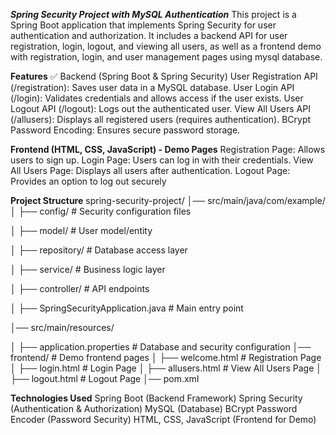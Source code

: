***Spring Security Project with MySQL Authentication***
This project is a Spring Boot application that implements Spring Security for user authentication and authorization. It includes a backend API for user registration, login, logout, and viewing all users, as well as a frontend demo with registration, login, and user management pages using mysql database.

**Features**
✅ Backend (Spring Boot & Spring Security)
User Registration API (/registration): Saves user data in a MySQL database.
User Login API (/login): Validates credentials and allows access if the user exists.
User Logout API (/logout): Logs out the authenticated user.
View All Users API (/allusers): Displays all registered users (requires authentication).
BCrypt Password Encoding: Ensures secure password storage.


**Frontend (HTML, CSS, JavaScript) - Demo Pages**
Registration Page: Allows users to sign up.
Login Page: Users can log in with their credentials.
View All Users Page: Displays all users after authentication.
Logout Page: Provides an option to log out securely

**Project Structure**
spring-security-project/
│── src/main/java/com/example/
│   ├── config/               # Security configuration files

│   ├── model/                # User model/entity

│   ├── repository/           # Database access layer

│   ├── service/              # Business logic layer

│   ├── controller/           # API endpoints

│   ├── SpringSecurityApplication.java  # Main entry point

│── src/main/resources/

│   ├── application.properties  # Database and security configuration
│── frontend/                 # Demo frontend pages
│   ├── welcome.html            # Registration Page
│   ├── login.html            # Login Page
│   ├── allusers.html            # View All Users Page
│   ├── logout.html           # Logout Page
│── pom.xml    

**Technologies Used**
Spring Boot (Backend Framework)
Spring Security (Authentication & Authorization)
MySQL (Database)
BCrypt Password Encoder (Password Security)
HTML, CSS, JavaScript (Frontend for Demo)
